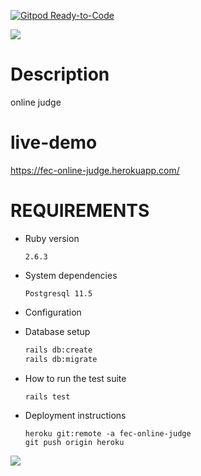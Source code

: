 [![Gitpod Ready-to-Code](https://img.shields.io/badge/Gitpod-Ready--to--Code-blue?logo=gitpod)](https://gitpod.io/#https://github.com/TopRoupi/fec) 

![](https://i.imgur.com/5tYnBM8.png)

# Description

online judge


# live-demo

https://fec-online-judge.herokuapp.com/


# REQUIREMENTS


* Ruby version

  ```
  2.6.3
  ```

* System dependencies

  ```
  Postgresql 11.5
  ```

* Configuration

* Database setup

  ```sh
  rails db:create
  rails db:migrate
  ```

* How to run the test suite

  ```sh
  rails test
  ```

* Deployment instructions

  ```
  heroku git:remote -a fec-online-judge
  git push origin heroku
  ```

![](https://i.imgur.com/Z0E7VqV.jpg)
